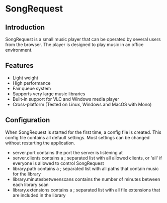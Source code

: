# SongRequest

## Introduction

SongRequest is a small music player that can be operated by several users from the browser. The player is designed to play music in an office environment.

## Features

* Light weight
* High performance
* Fair queue system
* Supports very large music libraries
* Built-in support for VLC and Windows media player
* Cross-platform (Tested on Linux, Windows and MacOS with Mono)

## Configuration

When SongRequest is started for the first time, a config file is created. This config file contains all default settings. Most settings can be changed without restarting the application.

* server.port contains the port the server is listening at
* server.clients contains a ; separated list with all allowed clients, or 'all' if everyone is allowed to control SongRequest
* library.path contains a ; separated list with all paths that contain music for the library
* library.minutesbetweenscans contains the number of minutes between each library scan
* library.extensions contains a ; separated list with all file extensions that are included in the library

